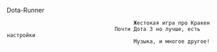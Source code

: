                                                      
Dota-Runner

                                            Жестокая игра про Кракен
                                      Почти Дота 3 но лучше, есть настройки
                                            Музыка, и многое другое!

